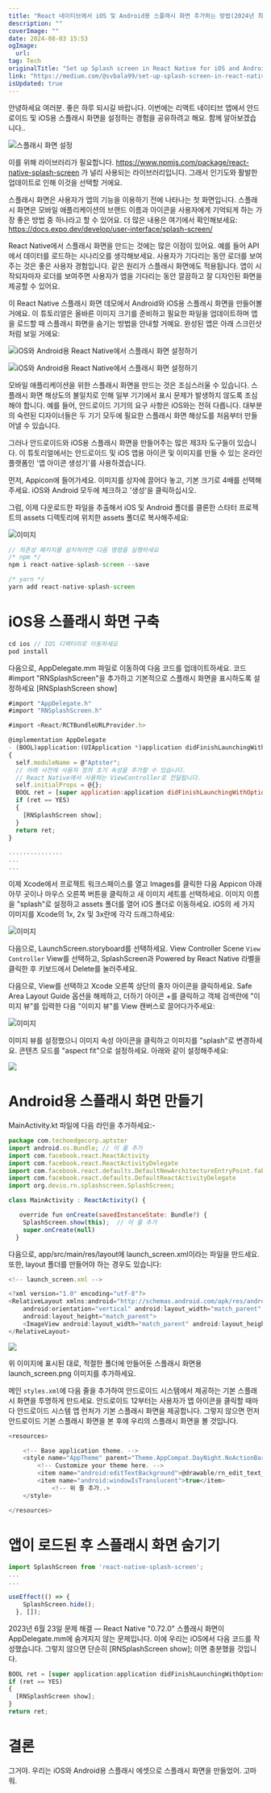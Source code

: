 ```yaml
---
title: "React 네이티브에서 iOS 및 Android용 스플래시 화면 추가하는 방법(2024년 최신)"
description: ""
coverImage: ""
date: 2024-08-03 15:53
ogImage: 
  url: 
tag: Tech
originalTitle: "Set up Splash screen in React Native for iOS and Android  2024"
link: "https://medium.com/@svbala99/set-up-splash-screen-in-react-native-for-ios-and-android-2023-dbedb87fe75e"
isUpdated: true
---
```






안녕하세요 여러분. 좋은 하루 되시길 바랍니다. 이번에는 리액트 네이티브 앱에서 안드로이드 및 iOS용 스플래시 화면을 설정하는 경험을 공유하려고 해요. 함께 알아보겠습니다..

![스플래시 화면 설정](/assets/img/Set-up-Splash-screen-in-React-Native-for-iOS-and-Android-2024_0.png)

이를 위해 라이브러리가 필요합니다. https://www.npmjs.com/package/react-native-splash-screen 가 널리 사용되는 라이브러리입니다. 그래서 인기도와 활발한 업데이트로 인해 이것을 선택할 거에요.

스플래시 화면은 사용자가 앱의 기능을 이용하기 전에 나타나는 첫 화면입니다. 스플래시 화면은 모바일 애플리케이션의 브랜드 이름과 아이콘을 사용자에게 기억되게 하는 가장 좋은 방법 중 하나라고 할 수 있어요. 더 많은 내용은 여기에서 확인해보세요: https://docs.expo.dev/develop/user-interface/splash-screen/

<div class="content-ad"></div>

React Native에서 스플래시 화면을 만드는 것에는 많은 이점이 있어요. 예를 들어 API에서 데이터를 로드하는 시나리오를 생각해보세요. 사용자가 기다리는 동안 로더를 보여주는 것은 좋은 사용자 경험입니다. 같은 원리가 스플래시 화면에도 적용됩니다. 앱이 시작되자마자 로더를 보여주면 사용자가 앱을 기다리는 동안 깔끔하고 잘 디자인된 화면을 제공할 수 있어요.

이 React Native 스플래시 화면 데모에서 Android와 iOS용 스플래시 화면을 만들어볼 거에요. 이 튜토리얼은 올바른 이미지 크기를 준비하고 필요한 파일을 업데이트하며 앱을 로드할 때 스플래시 화면을 숨기는 방법을 안내할 거예요. 완성된 앱은 아래 스크린샷처럼 보일 거에요:

![iOS와 Android용 React Native에서 스플래시 화면 설정하기](/assets/img/Set-up-Splash-screen-in-React-Native-for-iOS-and-Android-2024_1.png)

![iOS와 Android용 React Native에서 스플래시 화면 설정하기](/assets/img/Set-up-Splash-screen-in-React-Native-for-iOS-and-Android-2024_2.png)

<div class="content-ad"></div>

모바일 애플리케이션을 위한 스플래시 화면을 만드는 것은 조심스러울 수 있습니다. 스플래시 화면 해상도의 불일치로 인해 일부 기기에서 표시 문제가 발생하지 않도록 조심해야 합니다. 예를 들어, 안드로이드 기기의 요구 사항은 iOS와는 전혀 다릅니다. 대부분의 숙련된 디자이너들은 두 기기 모두에 필요한 스플래시 화면 해상도를 처음부터 만들어낼 수 있습니다.

그러나 안드로이드와 iOS용 스플래시 화면을 만들어주는 많은 제3자 도구들이 있습니다. 이 튜토리얼에서는 안드로이드 및 iOS 앱용 아이콘 및 이미지를 만들 수 있는 온라인 플랫폼인 '앱 아이콘 생성기'를 사용하겠습니다.

먼저, Appicon에 들어가세요. 이미지를 상자에 끌어다 놓고, 기본 크기로 4배를 선택해주세요. iOS와 Android 모두에 체크하고 '생성'을 클릭하십시오.

<div class="content-ad"></div>

그럼, 이제 다운로드한 파일을 추출해서 iOS 및 Android 폴더를 클론한 스타터 프로젝트의 assets 디렉토리에 위치한 assets 폴더로 복사해주세요:

![이미지](/assets/img/Set-up-Splash-screen-in-React-Native-for-iOS-and-Android-2024_4.png)

```js
// 의존성 패키지를 설치하려면 다음 명령을 실행하세요
/* npm */
npm i react-native-splash-screen --save

/* yarn */
yarn add react-native-splash-screen
```

# iOS용 스플래시 화면 구축

<div class="content-ad"></div>

```js
cd ios // IOS 디렉터리로 이동하세요
pod install
```

다음으로, AppDelegate.mm 파일로 이동하여 다음 코드를 업데이트하세요. 코드 #import "RNSplashScreen"을 추가하고 기본적으로 스플래시 화면을 표시하도록 설정하세요 [RNSplashScreen show]

```js
#import "AppDelegate.h"
#import "RNSplashScreen.h"

#import <React/RCTBundleURLProvider.h>

@implementation AppDelegate
- (BOOL)application:(UIApplication *)application didFinishLaunchingWithOptions:(NSDictionary *)launchOptions
{
  self.moduleName = @"Aptster";
  // 아래 사전에 사용자 정의 초기 속성을 추가할 수 있습니다.
  // React Native에서 사용하는 ViewController로 전달됩니다.
  self.initialProps = @{};
  BOOL ret = [super application:application didFinishLaunchingWithOptions:launchOptions];
  if (ret == YES)
  {
    [RNSplashScreen show];
  }
  return ret;
}

...............
...
...
```

이제 Xcode에서 프로젝트 워크스페이스를 열고 Images를 클릭한 다음 Appicon 아래 아무 곳이나 마우스 오른쪽 버튼을 클릭하고 새 이미지 세트를 선택하세요. 이미지 이름을 "splash"로 설정하고 assets 폴더를 열어 iOS 폴더로 이동하세요. iOS의 세 가지 이미지를 Xcode의 1x, 2x 및 3x란에 각각 드래그하세요:

<div class="content-ad"></div>

![이미지](/assets/img/Set-up-Splash-screen-in-React-Native-for-iOS-and-Android-2024_5.png)

다음으로, LaunchScreen.storyboard를 선택하세요. View Controller Scene `View Controller` View를 선택하고, SplashScreen과 Powered by React Native 라벨을 클릭한 후 키보드에서 Delete를 눌러주세요.

다음으로, View를 선택하고 Xcode 오른쪽 상단의 줄자 아이콘을 클릭하세요. Safe Area Layout Guide 옵션을 해제하고, 더하기 아이콘 +를 클릭하고 객체 검색란에 "이미지 뷰"를 입력한 다음 "이미지 뷰"를 View 캔버스로 끌어다가주세요:

![이미지](/assets/img/Set-up-Splash-screen-in-React-Native-for-iOS-and-Android-2024_6.png)

<div class="content-ad"></div>

이미지 뷰를 설정했으니 이미지 속성 아이콘을 클릭하고 이미지를 "splash"로 변경하세요. 콘텐츠 모드를 "aspect fit"으로 설정하세요. 아래와 같이 설정해주세요:

<img src="/assets/img/Set-up-Splash-screen-in-React-Native-for-iOS-and-Android-2024_7.png" />

# Android용 스플래시 화면 만들기

MainActivity.kt 파일에 다음 라인을 추가하세요:-

<div class="content-ad"></div>

```js
package com.techoedgecorp.aptster
import android.os.Bundle; // 이 줄 추가
import com.facebook.react.ReactActivity
import com.facebook.react.ReactActivityDelegate
import com.facebook.react.defaults.DefaultNewArchitectureEntryPoint.fabricEnabled
import com.facebook.react.defaults.DefaultReactActivityDelegate
import org.devio.rn.splashscreen.SplashScreen;

class MainActivity : ReactActivity() {

   override fun onCreate(savedInstanceState: Bundle?) {
    SplashScreen.show(this);  // 이 줄 추가
    super.onCreate(null)
  }
```

다음으로, app/src/main/res/layout에 launch_screen.xml이라는 파일을 만드세요. 또한, layout 폴더를 만들어야 하는 경우도 있습니다:

```js
<!-- launch_screen.xml -->

<?xml version="1.0" encoding="utf-8"?>
<RelativeLayout xmlns:android="http://schemas.android.com/apk/res/android"
    android:orientation="vertical" android:layout_width="match_parent"
    android:layout_height="match_parent">
    <ImageView android:layout_width="match_parent" android:layout_height="match_parent" android:src="@drawable/launch_screen" android:scaleType="centerCrop" />
</RelativeLayout>
```

<img src="/assets/img/Set-up-Splash-screen-in-React-Native-for-iOS-and-Android-2024_8.png" />

<div class="content-ad"></div>

위 이미지에 표시된 대로, 적절한 폴더에 만들어둔 스플래시 화면용 launch_screen.png 이미지를 추가하세요.

메인 `styles.xml`에 다음 줄을 추가하여 안드로이드 시스템에서 제공하는 기본 스플래시 화면을 투명하게 만드세요. 안드로이드 12부터는 사용자가 앱 아이콘을 클릭할 때마다 안드로이드 시스템 앱 런처가 기본 스플래시 화면을 제공합니다. 그렇지 않으면 먼저 안드로이드 기본 스플래시 화면을 본 후에 우리의 스플래시 화면을 볼 것입니다.

```js
<resources>

    <!-- Base application theme. -->
    <style name="AppTheme" parent="Theme.AppCompat.DayNight.NoActionBar">
        <!-- Customize your theme here. -->
        <item name="android:editTextBackground">@drawable/rn_edit_text_material</item>
        <item name="android:windowIsTranslucent">true</item>
            <!-- 위 줄 추가..>
    </style>

</resources>
```

# 앱이 로드된 후 스플래시 화면 숨기기

<div class="content-ad"></div>

```js
import SplashScreen from 'react-native-splash-screen';
...
...

useEffect(() => {
    SplashScreen.hide();
  }, []);
```

2023년 6월 23일 문제 해결 — React Native "0.72.0" 스플래시 화면이 AppDelegate.mm에 숨겨지지 않는 문제입니다. 이에 우리는 iOS에서 다음 코드를 작성했습니다. 그렇지 않으면 단순히 [RNSplashScreen show]; 이면 충분했을 것입니다.

```js
BOOL ret = [super application:application didFinishLaunchingWithOptions:launchOptions];
if (ret == YES)
{
  [RNSplashScreen show];
}
return ret;
```

# 결론

<div class="content-ad"></div>

그거야. 우리는 iOS와 Android용 스플래시 에셋으로 스플래시 화면을 만들었어. 고마워.
